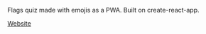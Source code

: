 Flags quiz made with emojis as a PWA. Built on create-react-app.

[Website](https://funflags.now.sh)
